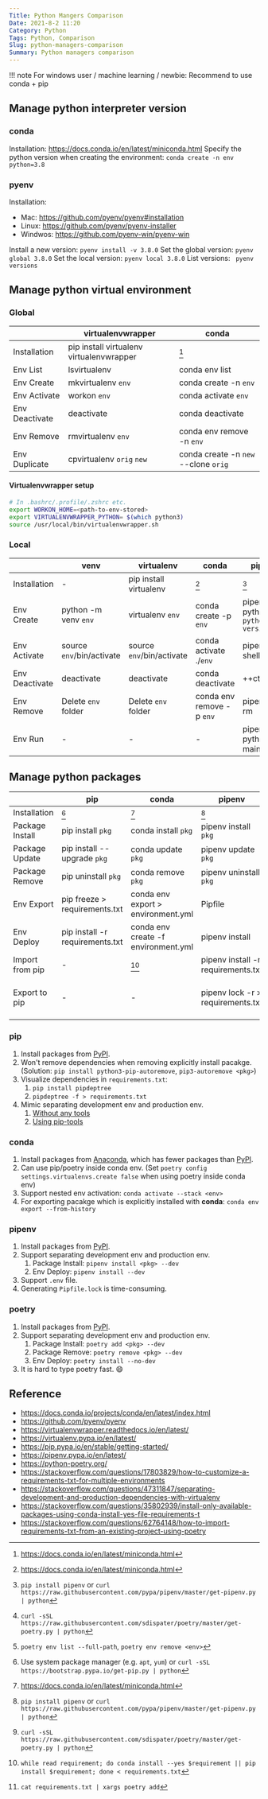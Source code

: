 ```yaml
---
Title: Python Mangers Comparison
Date: 2021-8-2 11:20
Category: Python
Tags: Python, Comparison
Slug: python-managers-comparison
Summary: Python managers comparison
---
```


!!! note
    For windows user / machine learning / newbie: Recommend to use conda + pip

## Manage python interpreter version

### conda

Installation: https://docs.conda.io/en/latest/miniconda.html
Specify the python version when creating the environment: `conda create -n env python=3.8`

### pyenv

Installation:
- Mac: https://github.com/pyenv/pyenv#installation
- Linux: https://github.com/pyenv/pyenv-installer
- Windwos: https://github.com/pyenv-win/pyenv-win

Install a new version: `pyenv install -v 3.8.0`
Set the global version: `pyenv global 3.8.0`
Set the local version: `pyenv local 3.8.0`
List versions: ` pyenv versions`

## Manage python virtual environment

### Global

|                | virtualenvwrapper                        | conda                                |
| -------------- | ---------------------------------------- | ------------------------------------ |
| Installation   | pip install virtualenv virtualenvwrapper | [^conda_install]                     |
| Env List       | lsvirtualenv                             | conda env list                       |
| Env Create     | mkvirtualenv `env`                       | conda create -n `env`                |
| Env Activate   | workon `env`                             | conda activate `env`                 |
| Env Deactivate | deactivate                               | conda deactivate                     |
| Env Remove     | rmvirtualenv `env`                       | conda env remove -n `env`            |
| Env Duplicate  | cpvirtualenv `orig` `new`                | conda create -n `new` --clone `orig` |

#### Virtualenvwrapper setup

```sh
# In .bashrc/.profile/.zshrc etc.
export WORKON_HOME=<path-to-env-stored>
export VIRTUALENVWRAPPER_PYTHON= $(which python3)
source /usr/local/bin/virtualenvwrapper.sh
```

### Local

|                | venv                      | virtualenv                | conda                     | pipenv                           | poetry                    |
| -------------- | ------------------------- | ------------------------- | ------------------------- | -------------------------------- | ------------------------- |
| Installation   | -                         | pip install virtualenv    | [^conda_install]          | [^pipenv_install]                | [^poetry_install]         |
| Env Create     | python -m venv `env`      | virtualenv `env`          | conda create -p `env`     | pipenv --python `python-version` | poetry init               |
| Env Activate   | source `env`/bin/activate | source `env`/bin/activate | conda activate ./`env`    | pipenv shell                     | poerty shell              |
| Env Deactivate | deactivate                | deactivate                | conda deactivate          | ++ctrl+d++                       | ++ctrl+d++                |
| Env Remove     | Delete `env` folder       | Delete `env` folder       | conda env remove -p `env` | pipenv --rm                      | [^poetry_remove_env]      |
| Env Run        | -                         | -                         | -                         | pipenv run python main.py        | poetry run python main.py |

## Manage python packages

|                 | pip                             | conda                               | pipenv                             | poetry                                                |
| --------------- | ------------------------------- | ----------------------------------- | ---------------------------------- | ----------------------------------------------------- |
| Installation    | [^pip_install]                  | [^conda_install]                    | [^pipenv_install]                  | [^poetry_install]                                     |
| Package Install | pip install `pkg`               | conda install `pkg`                 | pipenv install `pkg`               | poetry add `pkg`                                      |
| Package Update  | pip install --upgrade `pkg`     | conda update `pkg`                  | pipenv update `pkg`                | poetry update `pkg`                                   |
| Package Remove  | pip uninstall `pkg`             | conda remove `pkg`                  | pipenv uninstall `pkg`             | poetry remove `pkg`                                   |
| Env Export      | pip freeze > requirements.txt   | conda env export > environment.yml  | Pipfile                            | pyproject.toml                                        |
| Env Deploy      | pip install -r requirements.txt | conda env create -f environment.yml | pipenv install                     | poetry install                                        |
| Import from pip | -                               | [^conda_import_pip]                 | pipenv install -r requirements.txt | [^poetry_import_pip]                                  |
| Export to pip   | -                               | -                                   | pipenv lock -r > requirements.txt  | poetry export -f requirements.txt -o requirements.txt |

### pip

1. Install packages from [PyPI](https://pypi.org/).
2. Won't remove dependencies when removing explicitly install pacakge.
   (Solution: `pip install python3-pip-autoremove`, `pip3-autoremove <pkg>`)
3. Visualize dependencies in `requirements.txt`:
    1. `pip install pipdeptree`
    2. `pipdeptree -f > requirements.txt`
4. Mimic separating development env and production env.
    1. [Without any tools](https://stackoverflow.com/a/20720019)
    2. [Using pip-tools](https://stackoverflow.com/a/65908367)

### conda

1. Install packages from [Anaconda](https://anaconda.org/), which has fewer packages than [PyPI](https://pypi.org/).
2. Can use pip/poetry inside conda env.
   (Set `poetry config settings.virtualenvs.create false` when using poetry inside conda env)
3. Support nested env activation: `conda activate --stack <env>`
4. For exporting pacakge which is explicitly installed with **conda**: `conda env export --from-history`

### pipenv

1. Install packages from [PyPI](https://pypi.org/).
2. Support separating development env and production env.
   1. Package Install: `pipenv install <pkg> --dev`
   2. Env Deploy: `pipenv install --dev`
3. Support `.env` file.
4. Generating `Pipfile.lock` is time-consuming.

### poetry

1. Install packages from [PyPI](https://pypi.org/).
2. Support separating development env and production env.
   1. Package Install: `poetry add <pkg> --dev`
   2. Package Remove: `poetry remove <pkg> --dev`
   3. Env Deploy: `poetry install --no-dev`
3. It is hard to type poetry fast. :smile:

## Reference

- https://docs.conda.io/projects/conda/en/latest/index.html
- https://github.com/pyenv/pyenv
- https://virtualenvwrapper.readthedocs.io/en/latest/
- https://virtualenv.pypa.io/en/latest/
- https://pip.pypa.io/en/stable/getting-started/
- https://pipenv.pypa.io/en/latest/
- https://python-poetry.org/
- https://stackoverflow.com/questions/17803829/how-to-customize-a-requirements-txt-for-multiple-environments
- https://stackoverflow.com/questions/47311847/separating-development-and-production-dependencies-with-virtualenv
- https://stackoverflow.com/questions/35802939/install-only-available-packages-using-conda-install-yes-file-requirements-t
- https://stackoverflow.com/questions/62764148/how-to-import-requirements-txt-from-an-existing-project-using-poetry

<!-- footnote -->
[^pip_install]: Use system package manager (e.g. `apt`, `yum`) or `curl -sSL https://bootstrap.pypa.io/get-pip.py | python`
[^conda_install]: https://docs.conda.io/en/latest/miniconda.html
[^pipenv_install]: `pip install pipenv` or `curl https://raw.githubusercontent.com/pypa/pipenv/master/get-pipenv.py | python`
[^poetry_install]: `curl -sSL https://raw.githubusercontent.com/sdispater/poetry/master/get-poetry.py | python`
[^conda_import_pip]: `while read requirement; do conda install --yes $requirement || pip install $requirement; done < requirements.txt`
[^poetry_import_pip]: `cat requirements.txt | xargs poetry add`
[^poetry_remove_env]: `poetry env list --full-path`, `poetry env remove <env>`
